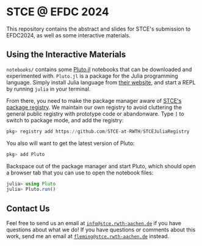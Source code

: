 # STCE @ EFDC 2024

This repository contains the abstract and slides for STCE's submission to EFDC2024, as well as some interactive materials.

## Using the Interactive Materials

`notebooks/` contains some [Pluto.jl](https://plutojl.org/) notebooks that can be downloaded and experimented with. `Pluto.jl` is a package for the Julia programming language. Simply install Julia language from [their website](https://julialang.org/downloads/), and start a REPL by running `julia` in your terminal.

From there, you need to make the package manager aware of [STCE's package registry](https://github.com/STCE-at-RWTH/STCEJuliaRegistry). We maintain our own registry to avoid cluttering the general public registry with prototype code or abandonware. Type `]` to switch to package mode, and add the registry:

```julia
pkg> registry add https://github.com/STCE-at-RWTH/STCEJuliaRegistry
```

You also will want to get the latest version of Pluto:

```julia
pkg> add Pluto
```

Backspace out of the package manager and start Pluto, which should open a browser tab that you can use to open the notebook files:

```julia
julia> using Pluto
julia> Pluto.run()
```

## Contact Us

Feel free to send us an email at [`info@stce.rwth-aachen.de`](mailto:info@stce.rwth-aachen.de) if you have questions about what we do! If you have questions or comments about this work, send me an email at [`fleming@stce.rwth-aachen.de`](mailto:fleming@stce.rwth-aachen.de) instead.
